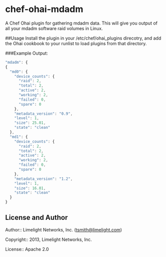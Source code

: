 chef-ohai-mdadm
===============

A Chef Ohai plugin for gathering mdadm data. This will give you output of all your mdadm software raid volumes in Linux.

##Usage
Install the plugin in your /etc/chef/ohai_plugins direcotry, and add the Ohai cookbook to your runlist to load plugins from that directory.

###Example Output:

```javascript
"mdadm": {
{
  "md0": {
    "device_counts": {
      "raid": 2,
      "total": 2,
      "active": 2,
      "working": 2,
      "failed": 0,
      "spare": 0
    },
    "metadata_version": "0.9",
    "level": 1,
    "size": 25.01,
    "state": "clean"
  },
  "md1": {
    "device_counts": {
      "raid": 2,
      "total": 2,
      "active": 2,
      "working": 2,
      "failed": 0,
      "spare": 0
    },
    "metadata_version": "1.2",
    "level": 1,
    "size": 16.01,
    "state": "clean"
  }
}

```

License and Author
------------------

Author:: Limelight Networks, Inc. (<tsmith@limelight.com>)

Copyright:: 2013, Limelight Networks, Inc.

License:: Apache 2.0
